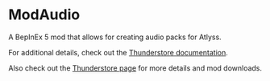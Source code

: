 # ModAudio

A BepInEx 5 mod that allows for creating audio packs for Atlyss.

For additional details, check out the [Thunderstore documentation](./ModAudio/_Thunderstore/README.md).

Also check out the [Thunderstore page](https://thunderstore.io/c/atlyss/p/Marioalexsan/ModAudio/) for more details and mod downloads.
